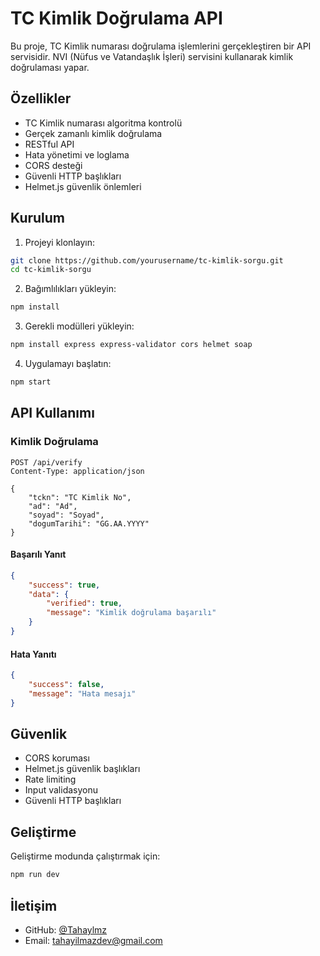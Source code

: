 # TC Kimlik Doğrulama API

Bu proje, TC Kimlik numarası doğrulama işlemlerini gerçekleştiren bir API servisidir. NVI (Nüfus ve Vatandaşlık İşleri) servisini kullanarak kimlik doğrulaması yapar.

## Özellikler

- TC Kimlik numarası algoritma kontrolü
- Gerçek zamanlı kimlik doğrulama
- RESTful API
- Hata yönetimi ve loglama
- CORS desteği
- Güvenli HTTP başlıkları
- Helmet.js güvenlik önlemleri

## Kurulum

1. Projeyi klonlayın:
```bash
git clone https://github.com/yourusername/tc-kimlik-sorgu.git
cd tc-kimlik-sorgu
```

2. Bağımlılıkları yükleyin:
```bash
npm install
```

3. Gerekli modülleri yükleyin:
```bash
npm install express express-validator cors helmet soap
```

4. Uygulamayı başlatın:
```bash
npm start
```

## API Kullanımı

### Kimlik Doğrulama

```http
POST /api/verify
Content-Type: application/json

{
    "tckn": "TC Kimlik No",
    "ad": "Ad",
    "soyad": "Soyad",
    "dogumTarihi": "GG.AA.YYYY"
}
```

#### Başarılı Yanıt

```json
{
    "success": true,
    "data": {
        "verified": true,
        "message": "Kimlik doğrulama başarılı"
    }
}
```

#### Hata Yanıtı

```json
{
    "success": false,
    "message": "Hata mesajı"
}
```

## Güvenlik

- CORS koruması
- Helmet.js güvenlik başlıkları
- Rate limiting
- Input validasyonu
- Güvenli HTTP başlıkları

## Geliştirme

Geliştirme modunda çalıştırmak için:

```bash
npm run dev
```

## İletişim

- GitHub: [@Tahaylmz](https://github.com/Tahaylmz)
- Email: tahayilmazdev@gmail.com